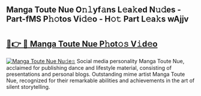 ## Manga Toute Nue O𝚗𝚕yf𝚊ns L𝚎a𝚔ed N𝚞𝚍es - Part-fMS P𝚑𝚘tos Vi𝚍𝚎o - H𝚘𝚝 Part L𝚎a𝚔s wAjjv

# <h2><a href="http://kfdtgbc.oniu.top/?m=Manga+Toute+Nue">🔗👉 🔴 Manga Toute Nue P𝚑ot𝚘𝚜 V𝚒d𝚎o</a></h2>

[![Manga Toute Nue Nu𝚍e𝚜](https://i.imgur.com/0qMVB7G.gif)](http://kfdtgbc.oniu.top/?m=Manga+Toute+Nue)
Social media personality Manga Toute Nue, acclaimed for publishing dance and lifestyle material, consisting of presentations and personal blogs. Outstanding mime artist Manga Toute Nue, recognized for their remarkable abilities and achievements in the art of silent storytelling.  
